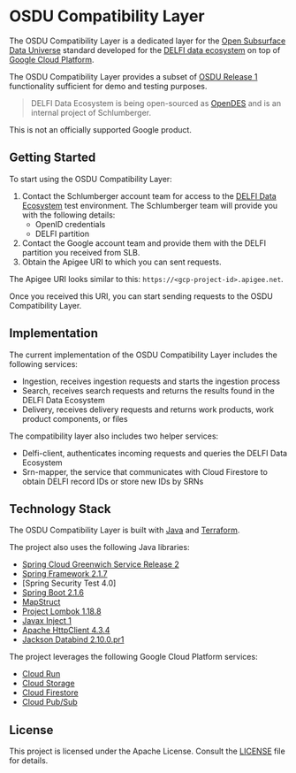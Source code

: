 # OSDU Compatibility Layer

The OSDU Compatibility Layer is a dedicated layer for the [Open Subsurface Data Universe] standard developed for the 
[DELFI data ecosystem] on top of [Google Cloud Platform]. 

The OSDU Compatibility Layer provides a subset of [OSDU Release 1] functionality sufficient for demo and testing 
purposes. 

> DELFI Data Ecosystem is being open-sourced as [OpenDES] and is an internal project of Schlumberger.

This is not an officially supported Google product.

## Getting Started

To start using the OSDU Compatibility Layer:

1. Contact the Schlumberger account team for access to the [DELFI Data Ecosystem] test environment. The Schlumberger 
team will provide you with the following details:
    * OpenID credentials
    * DELFI partition
2. Contact the Google account team and provide them with the DELFI partition you received from SLB.
3. Obtain the Apigee URI to which you can sent requests.

The Apigee URI looks similar to this: `https://<gcp-project-id>.apigee.net`.

Once you received this URI, you can start sending requests to the OSDU Compatibility Layer.

## Implementation

The current implementation of the OSDU Compatibility Layer includes the following services:

* Ingestion, receives ingestion requests and starts the ingestion process
* Search, receives search requests and returns the results found in the DELFI Data Ecosystem
* Delivery, receives delivery requests and returns work products, work product components, or files

The compatibility layer also includes two helper services:

* Delfi-client, authenticates incoming requests and queries the DELFI Data Ecosystem
* Srn-mapper, the service that communicates with Cloud Firestore to obtain DELFI record IDs or store new IDs by SRNs

## Technology Stack

The OSDU Compatibility Layer is built with [Java] and [Terraform].

The project also uses the following Java libraries:

* [Spring Cloud Greenwich Service Release 2]
* [Spring Framework 2.1.7]
* [Spring Security Test 4.0]
* [Spring Boot 2.1.6 ]
* [MapStruct]
* [Project Lombok 1.18.8]
* [Javax Inject 1]
* [Apache HttpClient 4.3.4]
* [Jackson Databind 2.10.0.pr1]

The project leverages the following Google Cloud Platform services:

* [Cloud Run]
* [Cloud Storage]
* [Cloud Firestore]
* [Cloud Pub/Sub]

## License

This project is licensed under the Apache License. Consult the [LICENSE](./LICENSE.md) file for details.

[Open Subsurface Data Universe]: https://www.opengroup.org/osdu/forum-homepage
[DELFI data ecosystem]: https://www.software.slb.com/delfi/openness/delfi-data-ecosystem
[OSDU Release 1]: https://www.opengroup.org/membership/forums/open-subsurface-data-universe/achievement-and-plans
[OpenDES]: https://www.slb.com/newsroom/press-release/2019/pr-2019-0822-osdu-data-ecosystem
[Java]: https://docs.oracle.com/javase/8/docs/technotes/guides/language/index.html
[Terraform]: https://www.terraform.io/
[Google Cloud Platform]: https://cloud.google.com
[Spring Cloud Greenwich Service Release 2]: https://mvnrepository.com/artifact/org.springframework.cloud/spring-cloud-dependencies/Greenwich.SR2
[Spring Framework 2.1.7]: https://mvnrepository.com/artifact/org.springframework
[Spring Security Test 4.0.0]: https://mvnrepository.com/artifact/org.springframework.security/spring-security-test/4.0.0.RELEASE
[Spring Boot 2.1.6]: https://mvnrepository.com/artifact/org.springframework.boot/spring-boot/2.1.6.RELEASE
[MapStruct]: https://github.com/mapstruct/mapstruct
[Project Lombok 1.18.8]: https://mvnrepository.com/artifact/org.projectlombok/lombok/1.18.8
[Javax Inject 1]: https://mvnrepository.com/artifact/javax.inject/javax.inject/1
[Apache HttpClient 4.3.4]: https://mvnrepository.com/artifact/org.apache.httpcomponents/httpclient/4.3.4
[Jackson Databind 2.10.0.pr1]: https://mvnrepository.com/artifact/com.fasterxml.jackson.core/jackson-databind/2.10.0.pr1
[Cloud Run]: https://cloud.google.com/run/
[Cloud Storage]: https://cloud.google.com/storage/
[Cloud Firestore]: https://firebase.google.com/
[Cloud Pub/Sub]: https://cloud.google.com/pubsub
[Comparing OSDU and OpenDES Semantics]: https://gitlab.opengroup.org/osdu/opendes-contribution-wiki/wikis/OSDU-(C)/Design-and-Implementation/Entity-and-Schemas/Comparing-OSDU-&-OpenDES-Schema-Semantics